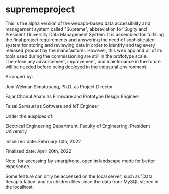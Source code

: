 # supremeproject

This is the alpha version of the webapp-based data accessibility and management system called "Supreme", abbreviation for Sugity and President University Data Management System. It is assembled for fulfilling the final project requirements and answering the need of sophisticated system for storing and reviewing data in order to identify and tag every released product by the manufacturer. However, this web app and all of its tools used during the commissioning are still in the prototype scale. Therefore any advancement, improvement, and maintenance in the future will be needed before being deployed in the industrial environment.

Arranged by:

Joni Welman Simatupang, Ph.D. as Project Director

Fajar Choirul Anam as Firmware and Prototype Design Engineer

Faisal Samsuri as Software and IoT Engineer

Under the auspices of:

Electrical Engineering Department, Faculty of Engineering, President University

Initialized date: February 14th, 2022

Finalized date: April 20th, 2022

Note: for accessing by smartphone, open in landscape mode for better experience.

Some feature can only be accessed on the local server, such as 'Data Recapitulation' and its children files since the data from MySQL stored in the localhost.

